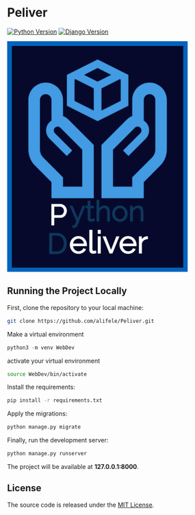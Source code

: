 # Peliver

[![Python Version](https://img.shields.io/badge/python-3.7-brightgreen.svg)](https://python.org)
[![Django Version](https://img.shields.io/badge/django-2.1-brightgreen.svg)](https://djangoproject.com)

![Peliver](https://github.com/alifele/Peliver/raw/master/pics/logo.png  "Peliver")
## Running the Project Locally

First, clone the repository to your local machine:

```bash
git clone https://github.com/alifele/Peliver.git
```

Make a virtual environment
```python
python3 -m venv WebDev
```

activate your virtual environment
```bash
source WebDev/bin/activate

```

Install the requirements:

```bash
pip install -r requirements.txt
```

Apply the migrations:

```bash
python manage.py migrate
```

Finally, run the development server:

```bash
python manage.py runserver
```

The project will be available at **127.0.0.1:8000**.


## License

The source code is released under the [MIT License](https://github.com/sibtc/django-upload-example/blob/master/LICENSE).
